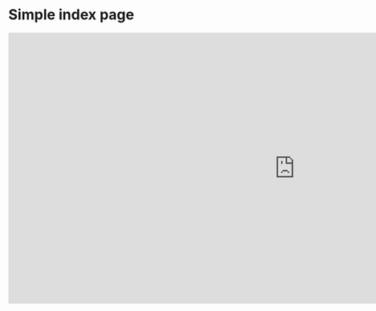 # Simple index page
<iframe width="1140" height="541.25" src="https://app.powerbi.com/reportEmbed?reportId=9b488b78-738d-4166-9132-b27e3a8d81db&autoAuth=true&ctid=0c88fa98-b222-4fd8-9414-559fa424ce64&config=eyJjbHVzdGVyVXJsIjoiaHR0cHM6Ly93YWJpLXNvdXRoLWVhc3QtYXNpYS1yZWRpcmVjdC5hbmFseXNpcy53aW5kb3dzLm5ldC8ifQ%3D%3D" frameborder="0" allowFullScreen="true"></iframe>

